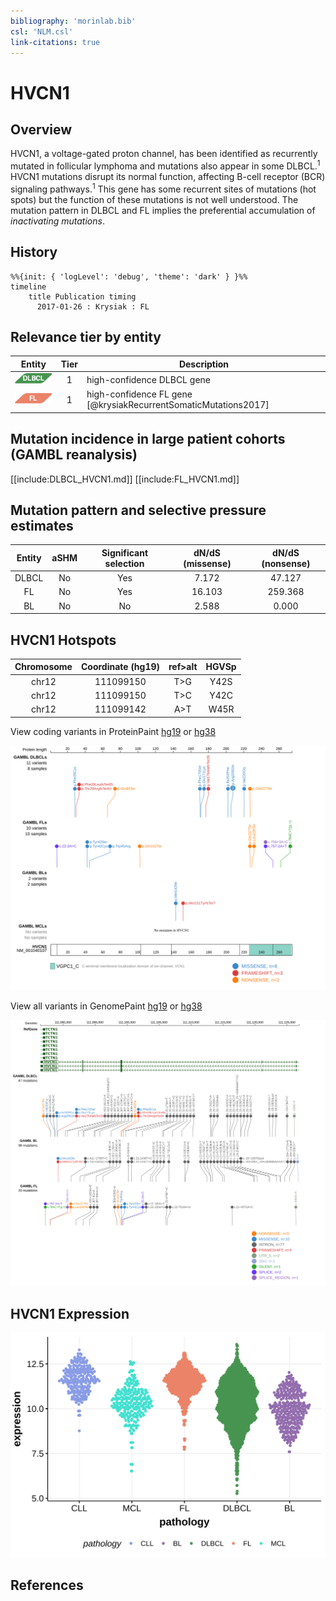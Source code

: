 ```yaml
---
bibliography: 'morinlab.bib'
csl: 'NLM.csl'
link-citations: true
---
```

# HVCN1

## Overview
HVCN1, a voltage-gated proton channel, has been identified as recurrently mutated in follicular lymphoma and mutations also appear in some DLBCL.<sup>1</sup> HVCN1 mutations disrupt its normal function, affecting B-cell receptor (BCR) signaling pathways.<sup>1</sup> This gene has some recurrent sites of mutations (hot spots) but the function of these mutations is not well understood. The mutation pattern in DLBCL and FL implies the preferential accumulation of *inactivating mutations*.

## History
```mermaid
%%{init: { 'logLevel': 'debug', 'theme': 'dark' } }%%
timeline
    title Publication timing
      2017-01-26 : Krysiak : FL
```

## Relevance tier by entity

|Entity|Tier|Description                           |
|:------:|:----:|--------------------------------------|
|![DLBCL](images/icons/DLBCL_tier1.png) |1   |high-confidence DLBCL gene            |
|![FL](images/icons/FL_tier1.png)    |1   |high-confidence FL gene               [@krysiakRecurrentSomaticMutations2017]|

## Mutation incidence in large patient cohorts (GAMBL reanalysis)

[[include:DLBCL_HVCN1.md]]
[[include:FL_HVCN1.md]]

## Mutation pattern and selective pressure estimates

|Entity|aSHM|Significant selection|dN/dS (missense)|dN/dS (nonsense)|
|:------:|:----:|:---------------------:|:----------------:|:----------------:|
|DLBCL |No  |Yes                  | 7.172          | 47.127         |
|FL    |No  |Yes                  |16.103          |259.368         |
|BL    |No  |No                   | 2.588          |  0.000         |




## HVCN1 Hotspots

| Chromosome |Coordinate (hg19) | ref>alt | HGVSp | 
 | :---:| :---: | :--: | :---: |
| chr12 | 111099150 | T>G | Y42S |
| chr12 | 111099150 | T>C | Y42C |
| chr12 | 111099142 | A>T | W45R |

View coding variants in ProteinPaint [hg19](https://morinlab.github.io/LLMPP/GAMBL/HVCN1_protein.html)  or [hg38](https://morinlab.github.io/LLMPP/GAMBL/HVCN1_protein_hg38.html)

![](images/proteinpaint/HVCN1_NM_001040107.svg)

View all variants in GenomePaint [hg19](https://morinlab.github.io/LLMPP/GAMBL/HVCN1.html)  or [hg38](https://morinlab.github.io/LLMPP/GAMBL/HVCN1_hg38.html)

![](images/proteinpaint/HVCN1.svg)



## HVCN1 Expression
![](images/gene_expression/HVCN1_by_pathology.svg)
<!-- ORIGIN: krysiakRecurrentSomaticMutations2017b -->
<!-- FL: krysiakRecurrentSomaticMutations2017b -->

## References
